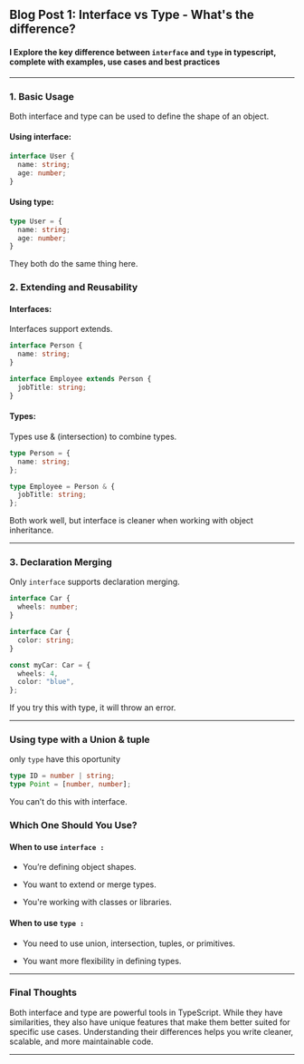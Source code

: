 ## Blog Post 1: Interface vs Type - What's the difference?

#### I Explore the key difference between `interface` and `type` in typescript, complete with examples, use cases and best practices
---

### 1. Basic Usage
Both interface and type can be used to define the shape of an object.

#### Using interface:
```ts
interface User {
  name: string;
  age: number;
}
```
#### Using type:
```ts
type User = {
  name: string;
  age: number;
}
```
They both do the same thing here.


### 2. Extending and Reusability

#### Interfaces:
Interfaces support extends.
``` ts
interface Person {
  name: string;
}

interface Employee extends Person {
  jobTitle: string;
}
```
#### Types:
Types use & (intersection) to combine types.
``` ts
type Person = {
  name: string;
};

type Employee = Person & {
  jobTitle: string;
};
```
Both work well, but interface is cleaner when working with object inheritance.

---


### 3. Declaration Merging
Only `interface` supports declaration merging.
``` ts
interface Car {
  wheels: number;
}

interface Car {
  color: string;
}

const myCar: Car = {
  wheels: 4,
  color: "blue",
};
```
If you try this with type, it will throw an error. 

---

### Using type with a Union & tuple
only `type` have this oportunity 
``` ts
type ID = number | string;  
type Point = [number, number]; 
```
You can’t do this with interface. 

### Which One Should You Use?

#### When to use `interface :`

- You’re defining object shapes.

- You want to extend or merge types.

- You're working with classes or libraries.

#### When to use `type :`

- You need to use union, intersection, tuples, or primitives.

- You want more flexibility in defining types.

---


### Final Thoughts

Both interface and type are powerful tools in TypeScript. While they have similarities, they also have unique features that make them better suited for specific use cases. Understanding their differences helps you write cleaner, scalable, and more maintainable code.

---
